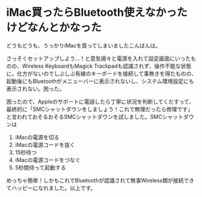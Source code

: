 # iMac買ったらBluetooth使えなかったけどなんとかなった
どうもどうも、うっかりiMacを買ってしまいましたこんばんは。

さっそくセットアップしよう...！と意気揚々と電源を入れて設定画面にいったものの、Wireless KeyboardもMagick Trackpadも認識されず、操作不能な状態に。仕方がないのでしぶしぶ有線のキーボードを接続して事無きを得たものの、起動後にもBluetoothがメニューバーに表示されないし、システム環境設定にも表示されない。困った。

困ったので、Appleのサポートに電話したら丁寧に状況を判断してくだすって、最終的に「SMCシャットダウンをしましょう！これで無理だったら修理です」と言われておそるおそるSMCシャットダウンを試しました。SMCシャットダウンは

1. iMacの電源を切る
2. iMacの電源コードを抜く
3. 15秒待つ
4. iMacの電源コードをつなぐ
5. 5秒間待って起動する

めっちゃ簡単！しかもこれでBluetoothが認識されて無事Wireless類が接続できてハッピーになれました。以上です。
